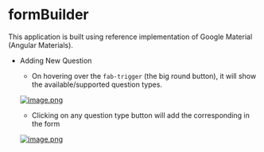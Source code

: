 # formBuilder

This application is built using reference implementation of Google Material (Angular Materials). 

 * Adding New Question
    * On hovering over the `fab-trigger` (the big round button), it will show the available/supported question types.
    
    [![image.png](https://s1.postimg.org/2dy0ogngu7/image.png)](https://postimg.org/image/7b6hib18mz/)
    * Clicking on any question type button will add the corresponding in the form
    
    [![image.png](https://s1.postimg.org/23cgt4bpun/image.png)](https://postimg.org/image/2z8y8kleaj/)

